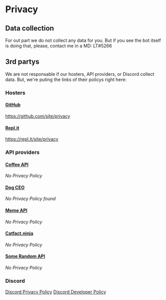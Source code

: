 # Privacy
## Data collection
For out part we do not collect any data for you. But if you see the bot itself is doing that, please, contact me in a MD: LT#5266
## 3rd partys
We are not responsable if our hosters, API providers, or Discord collect data. But, we're puting the links of their policys right here:
### Hosters
#### [GitHub](https://github.com)
https://github.com/site/privacy
#### [Repl.it](https://repl.it)
https://repl.it/site/privacy
### API providers
#### [Coffee API](https://coffee.alexflipnote.dev)
_No Privacy Policy_
#### [Dog CEO](https://dog.ceo)
_No Privacy Policy found_
#### [Meme API](https://github.com/R3l3ntl3ss/Meme_Api)
_No Privacy Policy_
#### [Catfact.ninja](https://catfact.ninja)
_No Privacy Policy_
#### [Some Random API](https://some-random-api.ml)
_No Privacy Policy_
### Discord
[Discord Privacy Policy](https://discord.com/privacy)
[Discord Developer Policy](https://discord.com/developers/docs/policy)
